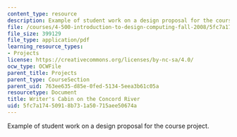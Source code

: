 ```yaml
---
content_type: resource
description: Example of student work on a design proposal for the course project.
file: /courses/4-500-introduction-to-design-computing-fall-2008/5fc7a17450918b731a50715aee50674a_assn1_9.pdf
file_size: 399129
file_type: application/pdf
learning_resource_types:
- Projects
license: https://creativecommons.org/licenses/by-nc-sa/4.0/
ocw_type: OCWFile
parent_title: Projects
parent_type: CourseSection
parent_uid: 763ee635-d85e-0fed-5134-5eea3b61c05a
resourcetype: Document
title: Writer's Cabin on the Concord River
uid: 5fc7a174-5091-8b73-1a50-715aee50674a
---
```

Example of student work on a design proposal for the course project.